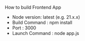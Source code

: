 How to build Frontend App 

  * Node version: latest (e.g. 21.x.x)
  * Build Command : npm install 
  * Port : 3000
  * Launch Command : node app.js
